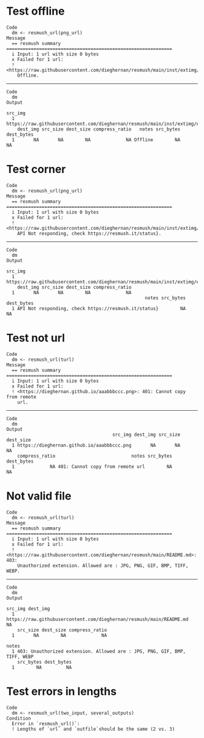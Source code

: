 # Test offline

    Code
      dm <- resmush_url(png_url)
    Message
      == resmush summary =============================================================
      i Input: 1 url with size 0 bytes
      x Failed for 1 url:
      ! <https://raw.githubusercontent.com/dieghernan/resmush/main/inst/extimg/example.png>:
        Offline.

---

    Code
      dm
    Output
                                                                                  src_img
      1 https://raw.githubusercontent.com/dieghernan/resmush/main/inst/extimg/example.png
        dest_img src_size dest_size compress_ratio   notes src_bytes dest_bytes
      1       NA       NA        NA             NA Offline        NA         NA

# Test corner

    Code
      dm <- resmush_url(png_url)
    Message
      == resmush summary =============================================================
      i Input: 1 url with size 0 bytes
      x Failed for 1 url:
      ! <https://raw.githubusercontent.com/dieghernan/resmush/main/inst/extimg/example.png>:
        API Not responding, check https://resmush.it/status}.

---

    Code
      dm
    Output
                                                                                  src_img
      1 https://raw.githubusercontent.com/dieghernan/resmush/main/inst/extimg/example.png
        dest_img src_size dest_size compress_ratio
      1       NA       NA        NA             NA
                                                       notes src_bytes dest_bytes
      1 API Not responding, check https://resmush.it/status}        NA         NA

# Test not url

    Code
      dm <- resmush_url(turl)
    Message
      == resmush summary =============================================================
      i Input: 1 url with size 0 bytes
      x Failed for 1 url:
      ! <https://dieghernan.github.io/aaabbbccc.png>: 401: Cannot copy from remote
        url.

---

    Code
      dm
    Output
                                           src_img dest_img src_size dest_size
      1 https://dieghernan.github.io/aaabbbccc.png       NA       NA        NA
        compress_ratio                            notes src_bytes dest_bytes
      1             NA 401: Cannot copy from remote url        NA         NA

# Not valid file

    Code
      dm <- resmush_url(turl)
    Message
      == resmush summary =============================================================
      i Input: 1 url with size 0 bytes
      x Failed for 1 url:
      ! <https://raw.githubusercontent.com/dieghernan/resmush/main/README.md>: 403:
        Unauthorized extension. Allowed are : JPG, PNG, GIF, BMP, TIFF, WEBP.

---

    Code
      dm
    Output
                                                                    src_img dest_img
      1 https://raw.githubusercontent.com/dieghernan/resmush/main/README.md       NA
        src_size dest_size compress_ratio
      1       NA        NA             NA
                                                                            notes
      1 403: Unauthorized extension. Allowed are : JPG, PNG, GIF, BMP, TIFF, WEBP
        src_bytes dest_bytes
      1        NA         NA

# Test errors in lengths

    Code
      dm <- resmush_url(two_input, several_outputs)
    Condition
      Error in `resmush_url()`:
      ! Lengths of `url` and `outfile`should be the same (2 vs. 3)

